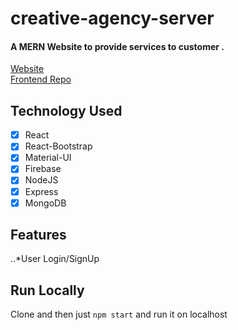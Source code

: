 # creative-agency-server

#### A MERN Website to provide services to customer .
[Website](https://creative-agency-c6253.web.app/)</br>
[Frontend Repo](https://github.com/IftekharPriyo/creative-agency-frontend)

Technology Used
------

- [x] React
- [x] React-Bootstrap
- [x] Material-UI
- [x] Firebase
- [x] NodeJS
- [x] Express
- [x] MongoDB

Features
------
..*User Login/SignUp 



Run Locally
------
Clone and then just `npm start` and run it on localhost

